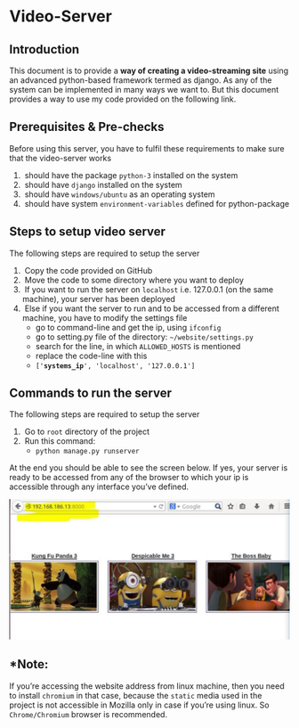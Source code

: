 # Video-Server
<h2>Introduction</h2>
This document is to provide a <b>way of creating a video-streaming site</b> using an advanced python-based framework termed as django. As any of the system can be implemented in many ways we want to. But this document provides a way to use my code provided on the following link. 

<h2>Prerequisites & Pre-checks</h2>
Before using this server, you have to fulfil these requirements to make sure that the video-server works
<ol>
<li>&nbsp;should have the package <code>python-3</code> installed on the system</li>
<li>&nbsp;should have <code>django</code> installed on the system</li>
<li>&nbsp;should have <code>windows/ubuntu</code> as an operating system</li>
<li>&nbsp;should have system <code>environment-variables</code> defined for python-package</li>
</ol>

<h2>Steps to setup video server</h2>
The following steps are required to setup the server

<ol>
<li>&nbsp;Copy the code provided on GitHub</li>
<li>&nbsp;Move the code to some directory where you want to deploy</li>
<li>&nbsp;If you want to run the server on <code>localhost</code> i.e. 127.0.0.1 (on the same machine), your server has been deployed</li>

<li>&nbsp;Else if you want the server to run and to be accessed from a different machine, you have to modify the settings file
<ul>
<li>go to command-line and get the ip, using <code>ifconfig</code></li>
<li>go to setting.py file of the directory: <code>~/website/settings.py</code></li>
<li>search for the line, in which <code>ALLOWED_HOSTS</code> is mentioned</li>
<li>replace the code-line with this</li>
<li><code>['<b>systems_ip</b>', 'localhost', '127.0.0.1']</code></li>
</ul>
</li>

</ol>

<h2>Commands to run the server</h2>
The following steps are required to setup the server
<ol>
<li>&nbsp;Go to <code>root</code> directory of the project</li>
<li>&nbsp;Run this command:
<ul><li><code>python manage.py runserver</code></li></ul>
</li>
</ol>

At the end you should be able to see the screen below. If yes, your server is ready to be accessed from any of the browser to which your ip is accessible through any interface you’ve defined.

![Alt text](/content/images/homepage.jpg?raw=true "Home Page")

<h2>*Note:</h2>
If you’re accessing the website address from linux machine, then you need to install <code>chromium</code> in that case, because the <code>static</code> media used in the project is not accessible in Mozilla only in case if you’re using linux. So <code>Chrome/Chromium</code> browser is recommended.
